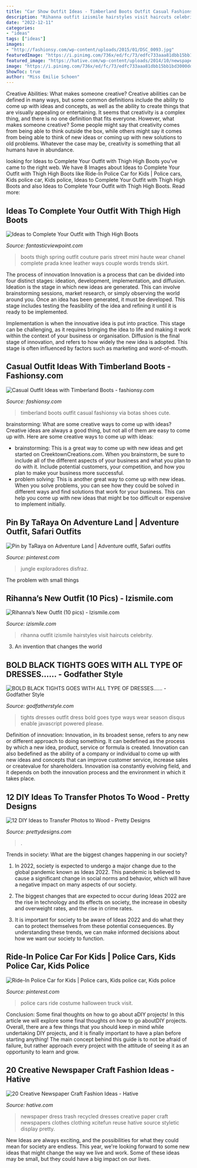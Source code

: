```yaml
---
title: "Car Show Outfit Ideas - Timberland Boots Outfit Casual Fashionsy Via Botas Shoes Cute"
description: "Rihanna outfit izismile hairstyles visit haircuts celebrity"
date: "2022-12-11"
categories:
- "ideas"
tags: ["ideas"]
images:
- "http://fashionsy.com/wp-content/uploads/2015/01/DSC_0093.jpg"
featuredImage: "https://i.pinimg.com/736x/ed/fc/73/edfc733aaa81dbb15bb1bd3000dd06b4.jpg"
featured_image: "https://hative.com/wp-content/uploads/2014/10/newspaper-craft-fashion-ideas/15-creative-newspaper-craft-fashion-ideas.jpg"
image: "https://i.pinimg.com/736x/ed/fc/73/edfc733aaa81dbb15bb1bd3000dd06b4.jpg"
ShowToc: true
author: "Miss Emilie Schoen"
---
```



Creative Abilities: What makes someone creative?
Creative abilities can be defined in many ways, but some common definitions include the ability to come up with ideas and concepts, as well as the ability to create things that are visually appealing or entertaining. It seems that creativity is a complex thing, and there is no one definition that fits everyone. However, what makes someone creative? Some people might say that creativity comes from being able to think outside the box, while others might say it comes from being able to think of new ideas or coming up with new solutions to old problems. Whatever the case may be, creativity is something that all humans have in abundance.

	

		
looking for Ideas to Complete Your Outfit with Thigh High Boots you've came to the right web. We have 8 Images about Ideas to Complete Your Outfit with Thigh High Boots like Ride-In Police Car for Kids | Police cars, Kids police car, Kids police, Ideas to Complete Your Outfit with Thigh High Boots and also Ideas to Complete Your Outfit with Thigh High Boots. Read more:
		
    
## Ideas To Complete Your Outfit With Thigh High Boots

<img loading=lazy src="http://www.fantasticviewpoint.com/wp-content/uploads/2013/11/la-modella-mafia-chanel-and-thigh-high-boots-street-style-at-haute-couture-spring-2013-fashion-week.jpg" onerror="this.onerror=null;this.src='https://tse3.mm.bing.net/th?id=OIP.aYSyNClzf3p2Ziqn0TNdgwHaLH&amp;pid=15.1';" alt="Ideas to Complete Your Outfit with Thigh High Boots">

_Source: fantasticviewpoint.com_

>boots thigh spring outfit couture paris street mini haute wear chanel complete prada knee leather ways couple words trends skirt. 

	

The process of innovation
Innovation is a process that can be divided into four distinct stages: ideation, development, implementation, and diffusion.
Ideation is the stage in which new ideas are generated. This can involve brainstorming sessions, market research, or simply observing the world around you. Once an idea has been generated, it must be developed. This stage includes testing the feasibility of the idea and refining it until it is ready to be implemented.

Implementation is when the innovative idea is put into practice. This stage can be challenging, as it requires bringing the idea to life and making it work within the context of your business or organisation. Diffusion is the final stage of innovation, and refers to how widely the new idea is adopted. This stage is often influenced by factors such as marketing and word-of-mouth.

    
## Casual Outfit Ideas With Timberland Boots - Fashionsy.com

<img loading=lazy src="http://fashionsy.com/wp-content/uploads/2015/01/DSC_0093.jpg" onerror="this.onerror=null;this.src='https://tse4.mm.bing.net/th?id=OIP.FQvJwaaa2DSUyZ8GR7ftdgHaKx&amp;pid=15.1';" alt="Casual Outfit Ideas with Timberland Boots - fashionsy.com">

_Source: fashionsy.com_

>timberland boots outfit casual fashionsy via botas shoes cute. 

	

brainstorming: What are some creative ways to come up with ideas?
Creative ideas are always a good thing, but not all of them are easy to come up with. Here are some creative ways to come up with ideas: 
- brainstorming: This is a great way to come up with new ideas and get started on CreektownCreations.com. When you brainstorm, be sure to include all of the different aspects of your business and what you plan to do with it. Include potential customers, your competition, and how you plan to make your business more successful.
- problem solving: This is another great way to come up with new ideas. When you solve problems, you can see how they could be solved in different ways and find solutions that work for your business. This can help you come up with new ideas that might be too difficult or expensive to implement initially.

    
## Pin By TaRaya On Adventure Land | Adventure Outfit, Safari Outfits

<img loading=lazy src="https://i.pinimg.com/736x/ed/fc/73/edfc733aaa81dbb15bb1bd3000dd06b4.jpg" onerror="this.onerror=null;this.src='https://tse3.mm.bing.net/th?id=OIP.ik2-oPfF2nUeUNjzW0YhhgHaK2&amp;pid=15.1';" alt="Pin by TaRaya on Adventure Land | Adventure outfit, Safari outfits">

_Source: pinterest.com_

>jungle exploradores disfraz. 

	

The problem with small things
 

    
## Rihanna’s New Outfit (10 Pics) - Izismile.com

<img loading=lazy src="http://img.izismile.com/img/img2/20091207/bonus/8/rihanna_02.jpg" onerror="this.onerror=null;this.src='https://tse1.mm.bing.net/th?id=OIP.u8VYX2JVFvkAfLf-pDutkAHaLa&amp;pid=15.1';" alt="Rihanna’s New Outfit (10 pics) - Izismile.com">

_Source: izismile.com_

>rihanna outfit izismile hairstyles visit haircuts celebrity. 

	

3. An invention that changes the world 

    
## BOLD BLACK TIGHTS GOES WITH ALL TYPE OF DRESSES...... - Godfather Style

<img loading=lazy src="http://godfatherstyle.com/wp-content/uploads/2015/10/black-tights-dress.jpg" onerror="this.onerror=null;this.src='https://tse3.mm.bing.net/th?id=OIP.1CvUgLmaQf1fCsByYlkoCAHaLH&amp;pid=15.1';" alt="BOLD BLACK TIGHTS GOES WITH ALL TYPE OF DRESSES...... - Godfather Style">

_Source: godfatherstyle.com_

>tights dresses outfit dress bold goes type ways wear season disqus enable javascript powered please. 

	

Definition of innovation:
Innovation, in its broadest sense, refers to any new or different approach to doing something. It can bedefined as the process by which a new idea, product, service or formula is created. Innovation can also bedefined as the ability of a company or individual to come up with new ideas and concepts that can improve customer service, increase sales or createvalue for shareholders. Innovation isa constantly evolving field, and it depends on both the innovation process and the environment in which it takes place.

    
## 12 DIY Ideas To Transfer Photos To Wood - Pretty Designs

<img loading=lazy src="https://www.prettydesigns.com/wp-content/uploads/2016/12/DIY-Wood-Photo-Frames.jpg" onerror="this.onerror=null;this.src='https://tse1.mm.bing.net/th?id=OIP.IAdLQmOxh52Ur4_qVkKesgHaO6&amp;pid=15.1';" alt="12 DIY Ideas to Transfer Photos to Wood - Pretty Designs">

_Source: prettydesigns.com_

>. 

	

Trends in society: What are the biggest changes happening in our society?
1. In 2022, society is expected to undergo a major change due to the global pandemic known as Ideas 2022. This pandemic is believed to cause a significant change in social norms and behavior, which will have a negative impact on many aspects of our society.
2. The biggest changes that are expected to occur during Ideas 2022 are the rise in technology and its effects on society, the increase in obesity and overweight rates, and the rise in crime rates.

3. It is important for society to be aware of Ideas 2022 and do what they can to protect themselves from these potential consequences. By understanding these trends, we can make informed decisions about how we want our society to function.

    
## Ride-In Police Car For Kids | Police Cars, Kids Police Car, Kids Police

<img loading=lazy src="https://i.pinimg.com/736x/54/9e/92/549e928f745e6727bbe1434c4e0c5ade.jpg" onerror="this.onerror=null;this.src='https://tse4.mm.bing.net/th?id=OIP.f9Y4C1yeaxaf0OEpUvkrPQHaLH&amp;pid=15.1';" alt="Ride-In Police Car for Kids | Police cars, Kids police car, Kids police">

_Source: pinterest.com_

>police cars ride costume halloween truck visit. 

	

Conclusion: Some final thoughts on how to go about aDIY projects!
In this article we will explore some final thoughts on how to go aboutDIY projects. Overall, there are a few things that you should keep in mind while undertaking DIY projects, and it is finally important to have a plan before starting anything! The main concept behind this guide is to not be afraid of failure, but rather approach every project with the attitude of seeing it as an opportunity to learn and grow.

    
## 20 Creative Newspaper Craft Fashion Ideas - Hative

<img loading=lazy src="https://hative.com/wp-content/uploads/2014/10/newspaper-craft-fashion-ideas/15-creative-newspaper-craft-fashion-ideas.jpg" onerror="this.onerror=null;this.src='https://tse2.mm.bing.net/th?id=OIP.IejDamsUQNQSrqNCzMfXuQHaKo&amp;pid=15.1';" alt="20 Creative Newspaper Craft Fashion Ideas - Hative">

_Source: hative.com_

>newspaper dress trash recycled dresses creative paper craft newspapers clothes clothing xcitefun reuse hative source styletic display pretty. 

	

New Ideas are always exciting, and the possibilities for what they could mean for society are endless. This year, we're looking forward to some new ideas that might change the way we live and work. Some of these ideas may be small, but they could have a big impact on our lives.

